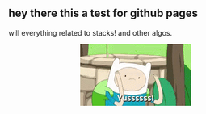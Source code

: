 ## hey there this a test for github pages 
will everything related to stacks! and other algos.
<p align='center'>
<img src='tenor.gif'></img>
</p>